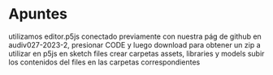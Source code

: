 #   Apuntes
utilizamos editor.p5js conectado previamente con nuestra pág de github
en audiv027-2023-2, presionar CODE y luego download para obtener un zip a utilizar en p5js
en sketch files crear carpetas assets, libraries y models
subir los contenidos del files en las carpetas correspondientes
